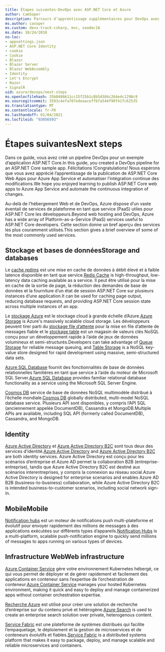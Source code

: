 ```yaml
---
title: Étapes suivantes-DevOps avec ASP.NET Core et Azure
author: CamSoper
description: Parcours d’apprentissage supplémentaires pour DevOps avec ASP.NET Core et Azure.
ms.author: casoper
ms.custom: devx-track-csharp, mvc, seodec18
ms.date: 10/24/2018
no-loc:
- appsettings.json
- ASP.NET Core Identity
- cookie
- Cookie
- Blazor
- Blazor Server
- Blazor WebAssembly
- Identity
- Let's Encrypt
- Razor
- SignalR
uid: azure/devops/next-steps
ms.openlocfilehash: 35b0486611cc15f25b1c8b54584c264e4c1298c9
ms.sourcegitcommit: 3593c4efa707edeaaceffbfa544f99f41fc62535
ms.translationtype: MT
ms.contentlocale: fr-FR
ms.lasthandoff: 01/04/2021
ms.locfileid: "93056593"
---
```

# <a name="next-steps"></a><span data-ttu-id="3d1f9-103">Étapes suivantes</span><span class="sxs-lookup"><span data-stu-id="3d1f9-103">Next steps</span></span>

<span data-ttu-id="3d1f9-104">Dans ce guide, vous avez créé un pipeline DevOps pour un exemple d’application ASP.NET Core.</span><span class="sxs-lookup"><span data-stu-id="3d1f9-104">In this guide, you created a DevOps pipeline for an ASP.NET Core sample app.</span></span> <span data-ttu-id="3d1f9-105">Félicitations !</span><span class="sxs-lookup"><span data-stu-id="3d1f9-105">Congratulations!</span></span> <span data-ttu-id="3d1f9-106">Nous espérons que vous avez apprécié l’apprentissage de la publication de ASP.NET Core Web Apps pour Azure App Service et automatiser l’intégration continue des modifications.</span><span class="sxs-lookup"><span data-stu-id="3d1f9-106">We hope you enjoyed learning to publish ASP.NET Core web apps to Azure App Service and automate the continuous integration of changes.</span></span>

<span data-ttu-id="3d1f9-107">Au-delà de l’hébergement Web et de DevOps, Azure dispose d’un vaste éventail de services de plateforme en tant que service (PaaS) utiles pour ASP.NET Core les développeurs.</span><span class="sxs-lookup"><span data-stu-id="3d1f9-107">Beyond web hosting and DevOps, Azure has a wide array of Platform-as-a-Service (PaaS) services useful to ASP.NET Core developers.</span></span> <span data-ttu-id="3d1f9-108">Cette section donne un bref aperçu des services les plus couramment utilisés.</span><span class="sxs-lookup"><span data-stu-id="3d1f9-108">This section gives a brief overview of some of the most commonly used services.</span></span>

## <a name="storage-and-databases"></a><span data-ttu-id="3d1f9-109">Stockage et bases de données</span><span class="sxs-lookup"><span data-stu-id="3d1f9-109">Storage and databases</span></span>

<span data-ttu-id="3d1f9-110">Le [cache redims](/azure/redis-cache/) est une mise en cache de données à débit élevé et à faible latence disponible en tant que service.</span><span class="sxs-lookup"><span data-stu-id="3d1f9-110">[Redis Cache](/azure/redis-cache/) is high-throughput, low-latency data caching available as a service.</span></span> <span data-ttu-id="3d1f9-111">Il peut être utilisé pour la mise en cache de la sortie de page, la réduction des demandes de base de données et la fourniture d’un état de session ASP.NET Core sur plusieurs instances d’une application.</span><span class="sxs-lookup"><span data-stu-id="3d1f9-111">It can be used for caching page output, reducing database requests, and providing ASP.NET Core session state across multiple instances of an app.</span></span>

<span data-ttu-id="3d1f9-112">Le [stockage Azure](/azure/storage/) est le stockage cloud à grande échelle d’Azure.</span><span class="sxs-lookup"><span data-stu-id="3d1f9-112">[Azure Storage](/azure/storage/) is Azure's massively scalable cloud storage.</span></span> <span data-ttu-id="3d1f9-113">Les développeurs peuvent tirer parti du [stockage file d’attente](/azure/storage/queues/storage-queues-introduction) pour la mise en file d’attente de messages fiable et le [stockage table](/azure/storage/tables/table-storage-overview) est un magasin de valeurs clés NoSQL conçu pour un développement rapide à l’aide de jeux de données volumineux et semi-structurés.</span><span class="sxs-lookup"><span data-stu-id="3d1f9-113">Developers can take advantage of [Queue Storage](/azure/storage/queues/storage-queues-introduction) for reliable message queuing, and [Table Storage](/azure/storage/tables/table-storage-overview) is a NoSQL key-value store designed for rapid development using massive, semi-structured data sets.</span></span>

<span data-ttu-id="3d1f9-114">[Azure SQL Database](/azure/sql-database/) fournit des fonctionnalités de base de données relationnelles familières en tant que service à l’aide du moteur de Microsoft SQL Server.</span><span class="sxs-lookup"><span data-stu-id="3d1f9-114">[Azure SQL Database](/azure/sql-database/) provides familiar relational database functionality as a service using the Microsoft SQL Server Engine.</span></span>

<span data-ttu-id="3d1f9-115">[Cosmos DB](/azure/cosmos-db/) service de base de données NoSQL multimodèle distribué à l’échelle mondiale.</span><span class="sxs-lookup"><span data-stu-id="3d1f9-115">[Cosmos DB](/azure/cosmos-db/) globally distributed, multi-model NoSQL database service.</span></span> <span data-ttu-id="3d1f9-116">Plusieurs API sont disponibles, y compris l’API SQL (anciennement appelée DocumentDB), Cassandra et MongoDB.</span><span class="sxs-lookup"><span data-stu-id="3d1f9-116">Multiple APIs are available, including SQL API (formerly called DocumentDB), Cassandra, and MongoDB.</span></span>

## Identity

<span data-ttu-id="3d1f9-117">[Azure Active Directory](/azure/active-directory/) et [Azure Active Directory B2C](/azure/active-directory-b2c/) sont tous deux des services d’identité.</span><span class="sxs-lookup"><span data-stu-id="3d1f9-117">[Azure Active Directory](/azure/active-directory/) and [Azure Active Directory B2C](/azure/active-directory-b2c/) are both identity services.</span></span> <span data-ttu-id="3d1f9-118">Azure Active Directory est conçu pour les scénarios d’entreprise et Azure AD permet la collaboration B2B (entreprise-entreprise), tandis que Azure Active Directory B2C est destiné aux scénarios interentreprises, y compris la connexion au réseau social.</span><span class="sxs-lookup"><span data-stu-id="3d1f9-118">Azure Active Directory is designed for enterprise scenarios and enables Azure AD B2B (business-to-business) collaboration, while Azure Active Directory B2C is intended business-to-customer scenarios, including social network sign-in.</span></span>

## <a name="mobile"></a><span data-ttu-id="3d1f9-119">Mobile</span><span class="sxs-lookup"><span data-stu-id="3d1f9-119">Mobile</span></span>

<span data-ttu-id="3d1f9-120">[Notification hubs](/azure/notification-hubs/) est un moteur de notifications push multi-plateforme et évolutif pour envoyer rapidement des millions de messages à des applications exécutées sur différents types d’appareils.</span><span class="sxs-lookup"><span data-stu-id="3d1f9-120">[Notification Hubs](/azure/notification-hubs/) is a multi-platform, scalable push-notification engine to quickly send millions of messages to apps running on various types of devices.</span></span>

## <a name="web-infrastructure"></a><span data-ttu-id="3d1f9-121">Infrastructure Web</span><span class="sxs-lookup"><span data-stu-id="3d1f9-121">Web infrastructure</span></span>

<span data-ttu-id="3d1f9-122">[Azure Container Service](/azure/aks/) gère votre environnement Kubernetes hébergé, ce qui vous permet de déployer et de gérer rapidement et facilement des applications en conteneur sans l’expertise de l’orchestration de conteneur.</span><span class="sxs-lookup"><span data-stu-id="3d1f9-122">[Azure Container Service](/azure/aks/) manages your hosted Kubernetes environment, making it quick and easy to deploy and manage containerized apps without container orchestration expertise.</span></span>

<span data-ttu-id="3d1f9-123">[Recherche Azure](/azure/search/) est utilisé pour créer une solution de recherche d’entreprise sur du contenu privé et hétérogène.</span><span class="sxs-lookup"><span data-stu-id="3d1f9-123">[Azure Search](/azure/search/) is used to create an enterprise search solution over private, heterogenous content.</span></span>

<span data-ttu-id="3d1f9-124">[Service Fabric](/azure/service-fabric/) est une plateforme de systèmes distribués qui facilite l’empaquetage, le déploiement et la gestion de microservices et de conteneurs évolutifs et fiables.</span><span class="sxs-lookup"><span data-stu-id="3d1f9-124">[Service Fabric](/azure/service-fabric/) is a distributed systems platform that makes it easy to package, deploy, and manage scalable and reliable microservices and containers.</span></span>
